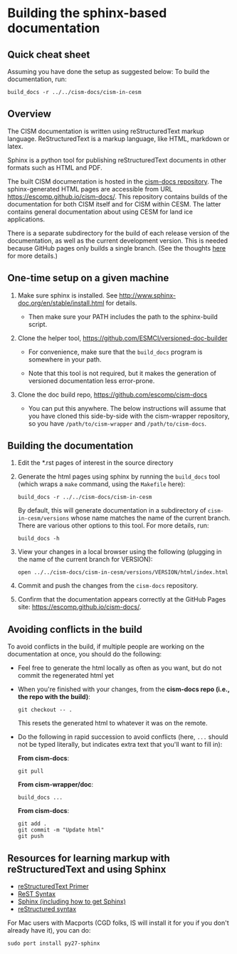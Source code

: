 # Building the sphinx-based documentation

## Quick cheat sheet

Assuming you have done the setup as suggested below: To build the
documentation, run:

```
build_docs -r ../../cism-docs/cism-in-cesm
```

## Overview

The CISM documentation is written using reStructuredText markup
language.  ReStructuredText is a markup language, like HTML, markdown or
latex.

Sphinx is a python tool for publishing reStructuredText documents in
other formats such as HTML and PDF.

The built CISM documentation is hosted in the [cism-docs
repository](https://github.com/escomp/cism-docs).  The sphinx-generated
HTML pages are accessible from URL
<https://escomp.github.io/cism-docs/>. This repository contains builds
of the documentation for both CISM itself and for CISM within CESM. The
latter contains general documentation about using CESM for land ice
applications.

There is a separate subdirectory for the build of each release version
of the documentation, as well as the current development version. This
is needed because GitHub pages only builds a single branch. (See the
thoughts [here](https://github.com/ESCOMP/ctsm/issues/239) for more
details.)

## One-time setup on a given machine

1. Make sure sphinx is installed. See
   http://www.sphinx-doc.org/en/stable/install.html for details.
   
   - Then make sure your PATH includes the path to the sphinx-build script.
   
2. Clone the helper tool, https://github.com/ESMCI/versioned-doc-builder
   
   - For convenience, make sure that the `build_docs` program is
     somewhere in your path.
     
   - Note that this tool is not required, but it makes the generation of
     versioned documentation less error-prone.
     
3. Clone the doc build repo, https://github.com/escomp/cism-docs

   - You can put this anywhere. The below instructions will assume that
     you have cloned this side-by-side with the cism-wrapper repository,
     so you have `/path/to/cism-wrapper` and `/path/to/cism-docs`.
     
## Building the documentation

1. Edit the *.rst pages of interest in the source directory

2. Generate the html pages using sphinx by running the `build_docs`
   tool (which wraps a `make` command, using the `Makefile` here):
   
   ```
   build_docs -r ../../cism-docs/cism-in-cesm
   ```
   
   By default, this will generate documentation in a subdirectory of
   `cism-in-cesm/versions` whose name matches the name of the current
   branch. There are various other options to this tool. For more
   details, run:
   
   ```
   build_docs -h
   ```
   
3. View your changes in a local browser using the following (plugging in
   the name of the current branch for VERSION):

   ```
   open ../../cism-docs/cism-in-cesm/versions/VERSION/html/index.html
   ```

4. Commit and push the changes from the `cism-docs` repository.

5. Confirm that the documentation appears correctly at the GitHub Pages
   site: <https://escomp.github.io/cism-docs/>.
   
## Avoiding conflicts in the build

To avoid conflicts in the build, if multiple people are working on the
documentation at once, you should do the following:

* Feel free to generate the html locally as often as you want, but do
  not commit the regenerated html yet
  
* When you're finished with your changes, from the **cism-docs repo
  (i.e., the repo with the build)**:

  ```
  git checkout -- .
  ```
  
  This resets the generated html to whatever it was on the remote.

* Do the following in rapid succession to avoid conflicts (here, `...`
  should not be typed literally, but indicates extra text that you'll
  want to fill in):

  **From cism-docs**:
  
  ```
  git pull
  ```
  
  **From cism-wrapper/doc**:
  
  ```
  build_docs ...
  ```
  
  **From cism-docs**:
  
  ```
  git add .
  git commit -m "Update html"
  git push
  ```

## Resources for learning markup with reStructuredText and using Sphinx

* [reStructuredText Primer](http://www.sphinx-doc.org/en/stable/rest.html)
* [ReST Syntax](https://wiki.typo3.org/ReST_Syntax)
* [Sphinx (including how to get Sphinx)](http://www.sphinx-doc.org/en/stable/)
* [reStructured syntax](http://thomas-cokelaer.info/tutorials/sphinx/rest_syntax.html#tables)

For Mac users with Macports (CGD folks, IS will install it for you if
you don't already have it), you can do:

```
sudo port install py27-sphinx
```
